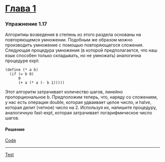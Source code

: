 # [Глава 1](../index.md#Глава-1-Построение-абстракций-с-помощью-процедур)

### Упражнение 1.17
Алгоритмы возведения в степень из этого раздела основаны на повторяющемся умножении. Подобным же образом можно производить умножение с помощью повторяющегося сложения. Следующая процедура умножения (в которой предполагается, что наш язык способен только складывать, но не умножать) аналогична процедуре expt:

```racket
(define (* a b)
  (if (= b 0)
      0
      (+ a (* a (- b 1)))))
```

Этот алгоритм затрачивает количество шагов, линейно пропорциональное b. Предположим теперь, что, наряду со сложением, у нас есть операции double, которая удваивает целое число, и halve, которая делит (четное) число на 2. Используя их, напишите процедуру, аналогичную fast-expt, которая затрачивает логарифмическое число шагов.

#### Решение


[Code](../../racket/src/chapter01/1_17.rkt)
***
[Test](../../racket/test/chapter01/1_17.rkt)